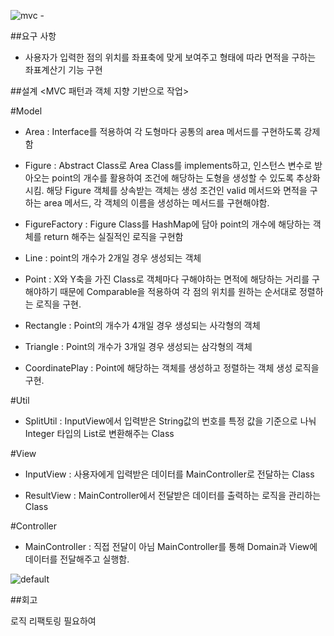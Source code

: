 ![mvc -](https://user-images.githubusercontent.com/40202945/53384407-2347fa80-39be-11e9-81d2-d8b29ff95845.png)

##요구 사항
  - 사용자가 입력한 점의 위치를 좌표축에 맞게 보여주고 형태에 따라 
면적을 구하는 좌표계산기 기능 구현
 
##설계
<MVC 패턴과 객체 지향 기반으로 작업>

#Model<Domain>
- Area :
Interface를 적용하여 각 도형마다 공통의 area 메서드를 구현하도록 강제함

- Figure :
Abstract Class로 Area Class를 implements하고, 인스턴스 변수로 받아오는 point의 개수를 활용하여 조건에 해당하는 도형을 생성할 수 있도록 추상화 시킴.
해당 Figure 객체를 상속받는 객체는 생성 조건인 valid 메서드와 면적을 구하는 area 메서드, 각 객체의 이름을 생성하는 메서드를 구현해야함.

- FigureFactory :
 Figure Class를 HashMap에 담아 point의 개수에 해당하는 객체를 return 해주는 실질적인 로직을 구현함
 
- Line :
point의 개수가 2개일 경우 생성되는 객체

- Point :
X와 Y축을 가진 Class로 객체마다 구해야하는 면적에 해당하는 거리를 구해야하기 때문에 Comparable을 적용하여 각 점의 위치를 원하는 순서대로 정렬하는 로직을 구현.

- Rectangle :
Point의 개수가 4개일 경우 생성되는 사각형의 객체

- Triangle :
 Point의 개수가 3개일 경우 생성되는 삼각형의 객체

- CoordinatePlay :
 Point에 해당하는 객체를 생성하고 정렬하는 객체 생성 로직을 구현.


#Util
 - SplitUtil :
 InputView에서 입력받은 String값의 번호를 특정 값을 기준으로 나눠 Integer 타입의 List로 변환해주는 Class


#View
 - InputView :
  사용자에게 입력받은 데이터를 MainController로 전달하는 Class
  
 - ResultView :
  MainController에서 전달받은 데이터를 출력하는 로직을 관리하는 Class

#Controller
- MainController :
 직접 전달이 아님 MainController를 통해 Domain과 View에 데이터를 전달해주고 실행함.


![default](https://user-images.githubusercontent.com/40202945/53384424-34910700-39be-11e9-8486-e8e154abaef7.jpg)


##회고

로직 리팩토링 필요하여 
